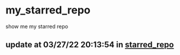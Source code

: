 # my_starred_repo
show me my starred repo

update at 03/27/22 20:13:54 in [starred_repo](./index.html)
---

